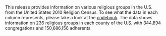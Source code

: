 This release provides information on various religious groups in the U.S. from the United States 2010 Religion Census. To see what the data in each column represents, please take a look at the [codebook](https://www.thearda.com/Archive/Files/Codebooks/RCMSCY10_CB.asp). The data shows information on 236 religious groups in each county of the U.S. with 344,894 congregations and 150,686,156 adherents.
